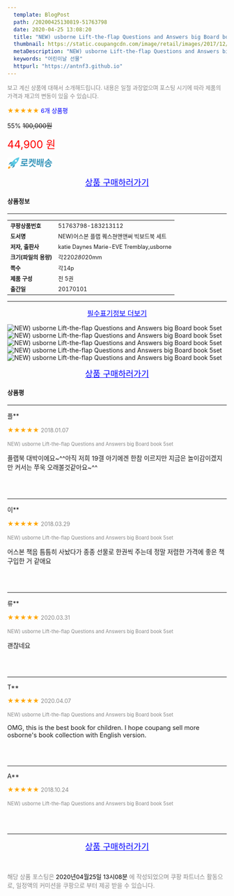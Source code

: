 ```yaml
---
  template: BlogPost
  path: /20200425130819-51763798
  date: 2020-04-25 13:08:20
  title: "NEW) usborne Lift-the-flap Questions and Answers big Board book 5set"
  thumbnail: https://static.coupangcdn.com/image/retail/images/2017/12/06/10/3/c16597b4-8c21-4697-b1b9-1a1928484393.JPG
  metaDescription: "NEW) usborne Lift-the-flap Questions and Answers big Board book 5set,어린이날 선물"
  keywords: "어린이날 선물"
  httpurl: "https://antnf3.github.io"
---
```

  
<span style="color: #888;font-size:0.8rem">보고 계신 상품에 대해서 소개해드립니다.
내용은 일절 과장없으며 포스팅 시기에 따라 제품의 가격과 재고의 변동이 있을 수 있습니다.</span>
  
<span style="color: orange;">★★★★★</span> <span style="color: blue;font-size: 0.85rem;">6개 상품평</span>

<span style="font-size: 0.9rem">55%</span> <span style="font-size: 0.9rem">~~100,000원~~</span>

<span style="color: red;font-size: 1.5rem;">44,900 원</span>

![로켓배송](/assets/rocket_logo.png)

<p align="center"><a href="http://me2.do/xitPzeda" style="font-size: 1.2rem; color: blue;">상품 구매하러가기</a></p>

#### 상품정보

---

|                  |                       |
| ---------------- | --------------------- |
| **<span style="font-size:0.8rem;">쿠팡상품번호</span>** | <span style="font-size:0.8rem;">51763798-183213112</span> |
| **<span style="font-size:0.8rem;">도서명</span>**    | <span style="font-size:0.8rem;">NEW)어스본 플랩 퀘스쳔앤앤써 빅보드북 세트</span>        |
| **<span style="font-size:0.8rem;">저자, 출판사</span>**    | <span style="font-size:0.8rem;">katie Daynes Marie-EVE Tremblay,usborne</span>        |
| **<span style="font-size:0.8rem;">크기(파일의 용량)</span>**    | <span style="font-size:0.8rem;">각220*280*20mm</span>        |
| **<span style="font-size:0.8rem;">쪽수</span>**    | <span style="font-size:0.8rem;">각14p</span>        |
| **<span style="font-size:0.8rem;">제품 구성</span>**    | <span style="font-size:0.8rem;">전 5권</span>        |
| **<span style="font-size:0.8rem;">출간일</span>**    | <span style="font-size:0.8rem;">20170101</span>        |


---

<p align="center"><a href="http://me2.do/xitPzeda" style="font-size: 1rem; color: blue;">필수표기정보 더보기</a></p>

![NEW) usborne Lift-the-flap Questions and Answers big Board book 5set](http://thumbnail6.coupangcdn.com/thumbnails/remote/q89/image/retail/images/2017/12/06/12/0/55a240be-fefb-4e60-a988-6964da21b0b7.JPG)
![NEW) usborne Lift-the-flap Questions and Answers big Board book 5set](http://thumbnail9.coupangcdn.com/thumbnails/remote/q89/image/retail/images/2017/12/06/12/5/74613043-6e85-426b-97b1-934227978e7e.JPG)
![NEW) usborne Lift-the-flap Questions and Answers big Board book 5set](http://thumbnail6.coupangcdn.com/thumbnails/remote/q89/image/retail/images/2017/12/06/12/7/afd5fe47-fcd3-4ee2-8d8c-3894d232f30f.JPG)
![NEW) usborne Lift-the-flap Questions and Answers big Board book 5set](http://thumbnail7.coupangcdn.com/thumbnails/remote/q89/image/retail/images/2017/12/06/12/8/44a03447-c291-40fd-ad57-c9986af020d8.JPG)
![NEW) usborne Lift-the-flap Questions and Answers big Board book 5set](http://thumbnail6.coupangcdn.com/thumbnails/remote/q89/image/retail/images/2017/12/06/12/2/0c663166-72dc-4bb7-9fd4-bac2e6c6f889.jpg)

<p align="center"><a href="http://me2.do/xitPzeda" style="font-size: 1.2rem; color: blue;">상품 구매하러가기</a></p>

#### 상품평
  
---
  
플**
    
<span style="color: orange;">★★★★★</span> <span style="font-size:0.8rem;color: #888;">2018.01.07</span>
    
<span style="color: #888;font-size:0.7rem">NEW) usborne Lift-the-flap Questions and Answers big Board book 5set</span>
    

    
<span style="font-size: 0.9rem;">플랩북 대박이에요~^^아직 저희 19갤 아기에겐 한참 이르지만 지금은 놀이감이겠지만 커서는 쭈욱 오래볼것같아요~^^</span>
    
<br>
<br>

---
  
이**
    
<span style="color: orange;">★★★★★</span> <span style="font-size:0.8rem;color: #888;">2018.03.29</span>
    
<span style="color: #888;font-size:0.7rem">NEW) usborne Lift-the-flap Questions and Answers big Board book 5set</span>
    

    
<span style="font-size: 0.9rem;">어스본 책음 틈틈히 사놨다가 종종 선물로 한권씩 주는데 정말 저렴한 가격에 좋은 책 구입한 거 같애요</span>
    
<br>
<br>

---
  
류**
    
<span style="color: orange;">★★★★★</span> <span style="font-size:0.8rem;color: #888;">2020.03.31</span>
    
<span style="color: #888;font-size:0.7rem">NEW) usborne Lift-the-flap Questions and Answers big Board book 5set</span>
    

    
<span style="font-size: 0.9rem;">괜찮네요</span>
    
<br>
<br>

---
  
T**
    
<span style="color: orange;">★★★★★</span> <span style="font-size:0.8rem;color: #888;">2020.04.07</span>
    
<span style="color: #888;font-size:0.7rem">NEW) usborne Lift-the-flap Questions and Answers big Board book 5set</span>
    

    
<span style="font-size: 0.9rem;">OMG, this is the best book for children. I hope coupang sell more osborne's book collection with English version.</span>
    
<br>
<br>

---
  
A**
    
<span style="color: orange;">★★★★★</span> <span style="font-size:0.8rem;color: #888;">2018.10.24</span>
    
<span style="color: #888;font-size:0.7rem">NEW) usborne Lift-the-flap Questions and Answers big Board book 5set</span>
    

    

    
<br>
<br>


  
---
  
<p align="center"><a href="http://me2.do/xitPzeda" style="font-size: 1.2rem; color: blue;">상품 구매하러가기</a></p>
  
<br>
  
<span style="font-size: 0.85rem; color: #888;">해당 상품 포스팅은 <span style="color: #000;"> 2020년04월25일 13시08분 </span> 에 작성되었으며 쿠팡 파트너스 활동으로, 일정액의 커미션을 쿠팡으로 부터 제공 받을 수 있습니다.</span>